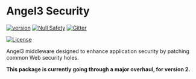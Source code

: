 # Angel3 Security

[![version](https://img.shields.io/badge/pub-v3.0.1-brightgreen)](https://pub.dartlang.org/packages/angel3_security)
[![Null Safety](https://img.shields.io/badge/null-safety-brightgreen)](https://dart.dev/null-safety)
[![Gitter](https://img.shields.io/gitter/room/angel_dart/discussion)](https://gitter.im/angel_dart/discussion)

[![License](https://img.shields.io/github/license/dukefirehawk/angel)](https://github.com/dukefirehawk/angel/tree/angel3/packages/security/LICENSE)

Angel3 middleware designed to enhance application security by patching common Web security
holes.

**This package is currently going through a major overhaul, for version 2.**